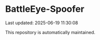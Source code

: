 # BattleEye-Spoofer

Last updated: 2025-06-19 11:30:08

This repository is automatically maintained.
